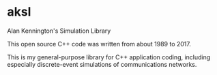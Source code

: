 # aksl
Alan Kennington's Simulation Library

This open source C++ code was written from about 1989 to 2017.

This is my general-purpose library for C++ application coding, including especially discrete-event simulations of communications networks.
